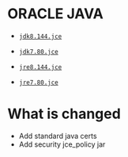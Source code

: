 # ORACLE JAVA

* [`jdk8.144.jce`](https://github.com/kuituoshi/docker/blob/master/java/jdk8.144.jce/Dockerfile)
* [`jdk7.80.jce`](https://github.com/kuituoshi/docker/blob/master/java/jdk7.80.jce/Dockerfile)

* [`jre8.144.jce`](https://github.com/kuituoshi/docker/blob/master/java/jre8.144.jce/Dockerfile)
* [`jre7.80.jce`](https://github.com/kuituoshi/docker/blob/master/java/jre7.80.jce/Dockerfile)


# What is changed

* Add standard java certs
* Add security jce_policy jar